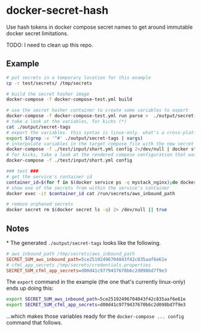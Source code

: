 # docker-secret-hash
Use hash tokens in docker compose secret names to get around immutable docker secret limitations.

TODO: I need to clean up this repo.

## Example

```sh
# put secrets in a temporary location for this example
cp -r test/secrets/ /tmp/secrets

# build the secret hasher image
docker-compose -f docker-compose-test.yml build

# use the secret hasher container to create some variables to export
docker-compose -f docker-compose-test.yml run parse >  ./output/secret-tags
# take a look at the variables, for kicks (*)
cat ./output/secret-tags
# export the variables. this syntax is linux-only. what's a cross-platform way to do the same?
export $(grep -v '^#' ./output/secret-tags | xargs)
# interpolate variables in the target compose file with the new secret names and deploy the stack
docker-compose -f ./test/input/short.yml config 2>/dev/null | docker stack deploy -c- mystack
# for kicks, take a look at the rendered compose configuration that was used above
docker-compose -f ./test/input/short.yml config

### test ###
# get the service's container id
container_id=$(for f in $(docker service ps -q mystack_nginx);do docker inspect --format '{{.Status.ContainerStatus.ContainerID}}' $f; break; done)
# show one of the secrets from within the service's container
docker exec -it $container_id cat /run/secrets/aws_inbound_path

# remove orphaned secrets
docker secret rm $(docker secret ls -q) 2> /dev/null || true
```

## Notes

\* The generated `./output/secret-tags` looks like the following.
```ini
# aws_inbound_path /tmp/secrets/aws_inbound_path
SECRET_SUM_aws_inbound_path=5ce25192496704043f42c835aaf6e61e
# cfml_app_secrets /tmp/secrets/credentials.properties
SECRET_SUM_cfml_app_secrets=d00d41c9779437670b6c2d098bd7f9e3
```

The `export` command in the example (the one that's currently linux-only) ends up doing this:
```sh
export SECRET_SUM_aws_inbound_path=5ce25192496704043f42c835aaf6e61e
export SECRET_SUM_cfml_app_secrets=d00d41c9779437670b6c2d098bd7f9e3
```
...which makes those variables ready for the `docker-compose ... config` command that follows.
